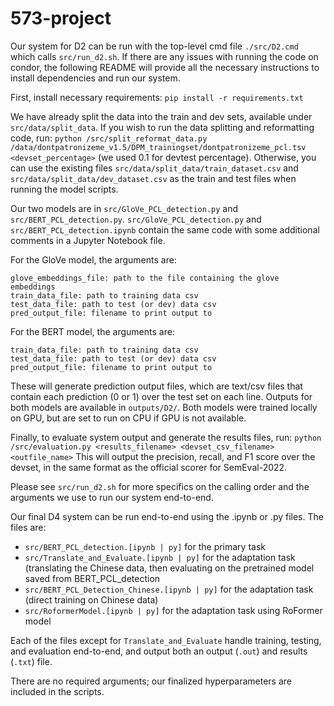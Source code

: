 # 573-project


Our system for D2 can be run with the top-level cmd file `./src/D2.cmd` which calls `src/run_d2.sh`. If there are any issues with running the code on condor, the following README will provide all the necessary instructions to install dependencies and run our system.

First, install necessary requirements: `pip install -r requirements.txt`

We have already split the data into the train and dev sets, available under `src/data/split_data`. If you wish to run the data splitting and reformatting code, run: `python /src/split_reformat_data.py /data/dontpatronizeme_v1.5/DPM_trainingset/dontpatronizeme_pcl.tsv <devset_percentage>` (we used 0.1 for devtest percentage). Otherwise, you can use the existing files `src/data/split_data/train_dataset.csv` and `src/data/split_data/dev_dataset.csv` as the train and test files when running the model scripts.

Our two models are in `src/GloVe_PCL_detection.py` and `src/BERT_PCL_detection.py`. `src/GloVe_PCL_detection.py` and `src/BERT_PCL_detection.ipynb` contain the same code with some additional comments in a Jupyter Notebook file. 

For the GloVe model, the arguments are:
```
glove_embeddings_file: path to the file containing the glove embeddings
train_data_file: path to training data csv 
test_data_file: path to test (or dev) data csv 
pred_output_file: filename to print output to 
```

For the BERT model, the arguments are:
```
train_data_file: path to training data csv 
test_data_file: path to test (or dev) data csv 
pred_output_file: filename to print output to 
```
These will generate prediction output files, which are text/csv files that contain each prediction (0 or 1) over the test set on each line.
Outputs for both models are available in `outputs/D2/`. Both models were trained locally on GPU, but are set to run on CPU if GPU is not available. 

Finally, to evaluate system output and generate the results files, run: `python /src/evaluation.py <results_filename> <devset_csv_filename> <outfile_name>`
This will output the precision, recall, and F1 score over the devset, in the same format as the official scorer for SemEval-2022.

Please see `src/run_d2.sh` for more specifics on the calling order and the arguments we use to run our system end-to-end.

Our final D4 system can be run end-to-end using the .ipynb or .py files. The files are:
* `src/BERT_PCL_detection.[ipynb | py]` for the primary task 
* `src/Translate_and_Evaluate.[ipynb | py]` for the adaptation task (translating the Chinese data, then evaluating on the pretrained model saved from BERT_PCL_detection
* `src/BERT_PCL_Detection_Chinese.[ipynb | py]` for the adaptation task (direct training on Chinese data)
* `src/RoformerModel.[ipynb | py]` for the adaptation task using RoFormer model

Each of the files except for `Translate_and_Evaluate` handle training, testing, and evaluation end-to-end, and output both an output (`.out`) and results (`.txt`) file. 

There are no required arguments; our finalized hyperparameters are included in the scripts.
